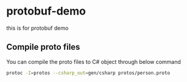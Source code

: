 # protobuf-demo  

this is for protobuf demo

## Compile proto files  

You can compile the proto files to C# object through below command  

```bash
protoc -I=protos --csharp_out=gen/csharp protos/person.proto

```

